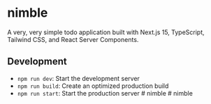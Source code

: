 # nimble

A very, very simple todo application built with Next.js 15, TypeScript, Tailwind CSS, and React Server Components.

## Development

*   `npm run dev`: Start the development server
*   `npm run build`: Create an optimized production build
*   `npm run start`: Start the production server
#   n i m b l e  
 #   n i m b l e  
 
